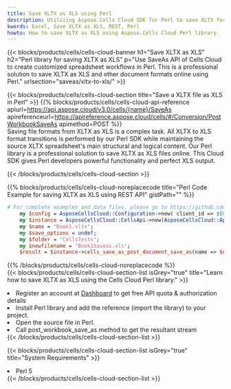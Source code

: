 ```yaml
---
title: Save XLTX as XLS using Perl 
description: Utilizing Aspose.Cells Cloud SDK for Perl to save XLTX format file as XLS format file. 
kwords: Excel, Save XLTX as XLS, REST, Perl
howto: How to save XLTX as XLS using Aspose.Cells Cloud Perl library.
---
```



{{< blocks/products/cells/cells-cloud-banner h1="Save XLTX as XLS" h2="Perl library for saving XLTX as XLS" p="Use SaveAs API of Cells Cloud to create customized spreadsheet workflows in Perl. This is a professional solution to save XLTX as XLS and other document formats online using Perl." urlsection="saveas/xltx-to-xls/" >}}

{{< blocks/products/cells/cells-cloud-section  title="Save a XLTX file as XLS in Perl" >}}
{{% blocks/products/cells/cells-cloud-api-reference  apiurl=https://api.aspose.cloud/v3.0/cells/{name}/SaveAs  apireferenceurl=https://apireference.aspose.cloud/cells/#/Conversion/PostWorkbookSaveAs  apimethod=POST %}}
<br/>
Saving file formats from XLTX as XLS is a complex task. All XLTX to XLS format transitions is performed by our Perl SDK while maintaining the source XLTX spreadsheet's main structural and logical content. Our Perl library is a professional solution to save XLTX as XLS files online. This Cloud SDK gives Perl developers powerful functionality and perfect XLS output.

{{< /blocks/products/cells/cells-cloud-section >}}

{{% blocks/products/cells/cells-cloud-noreplacecode title="Perl Code Example for saving XLTX as XLS using REST API" gistPath="" %}}
  
```perl
# For complete examples and data files, please go to https://github.com/aspose-cells-cloud/aspose-cells-cloud-perl/
    my $config = AsposeCellsCloud::Configuration->new( client_id => $ENV{'ProductClientId'}, client_secret => $ENV{'ProductClientSecret'});
    my $instance = AsposeCellsCloud::CellsApi->new(AsposeCellsCloud::ApiClient->new( $config));
    my $name = 'Book1.xltx';
    my $save_options = undef;
    my $folder = 'CellsTests';
    my $newfilename = 'Book1Saveas.xls';
    $result = $instance->cells_save_as_post_document_save_as(name => $name,save_options => $save_options, newfilename => $newfilename, folder => $folder);
```
  
{{% /blocks/products/cells/cells-cloud-noreplacecode  %}}
<br/>
{{< blocks/products/cells/cells-cloud-section-list isGrey="true"  title="Learn how to save XLTX as XLS using the Cells Cloud Perl library." >}}
<li>Register an account at <a href="https://dashboard.aspose.cloud/">Dashboard</a> to get free API quota & authorization details</li>
<li>Install Perl library and add the reference (import the library) to your project.</li>
<li>Open the source file in Perl.</li>
<li>Call post_workbook_save_as method to get the resultant stream</li>
{{< /blocks/products/cells/cells-cloud-section-list >}}

{{< blocks/products/cells/cells-cloud-section-list isGrey="true"  title="System Requirements" >}}
<li>Perl 5</li>
{{< /blocks/products/cells/cells-cloud-section-list >}}
